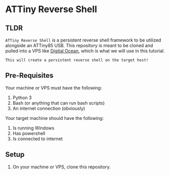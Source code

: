 # ATTiny Reverse Shell

## TLDR

`ATTiny Reverse Shell` is a persistent reverse shell framework to be utilized alongside an ATTiny85 USB. This repository is meant to be cloned and pulled into a VPS like [Digital Ocean](https://digitalocean.com), which is what we will use in this tutorial.

`This will create a persistent reverse shell on the target host!`

## Pre-Requisites

Your machine or VPS must have the following:

1. Python 3
2. Bash (or anything that can run bash scripts)
3. An internet connection (obviously)

Your target machine should have the following:

1. Is running Windows
2. Has powershell
3. Is connected to internet

## Setup

1. On your machine or VPS, clone this repository.